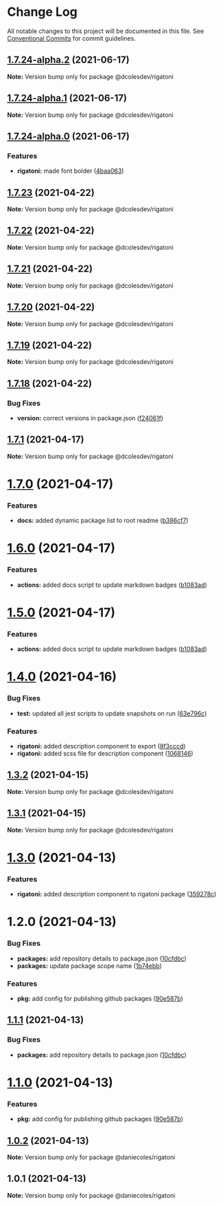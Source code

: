 # Change Log

All notable changes to this project will be documented in this file.
See [Conventional Commits](https://conventionalcommits.org) for commit guidelines.

## [1.7.24-alpha.2](https://github.com/dcolesDEV/lerna-npm/compare/@dcolesdev/rigatoni@1.7.24-alpha.1...@dcolesdev/rigatoni@1.7.24-alpha.2) (2021-06-17)

**Note:** Version bump only for package @dcolesdev/rigatoni





## [1.7.24-alpha.1](https://github.com/dcolesDEV/lerna-npm/compare/@dcolesdev/rigatoni@1.7.24-alpha.0...@dcolesdev/rigatoni@1.7.24-alpha.1) (2021-06-17)

**Note:** Version bump only for package @dcolesdev/rigatoni





## [1.7.24-alpha.0](https://github.com/dcolesDEV/lerna-npm/compare/@dcolesdev/rigatoni@1.7.23...@dcolesdev/rigatoni@1.7.24-alpha.0) (2021-06-17)


### Features

* **rigatoni:** made font bolder ([4baa063](https://github.com/dcolesDEV/lerna-npm/commit/4baa063ce95c3e84eca54ad4f6f94a421bbd6cee))





## [1.7.23](https://github.com/dcolesDEV/lerna-npm/compare/@dcolesdev/rigatoni@1.7.22...@dcolesdev/rigatoni@1.7.23) (2021-04-22)

**Note:** Version bump only for package @dcolesdev/rigatoni





## [1.7.22](https://github.com/dcolesDEV/lerna-npm/compare/@dcolesdev/rigatoni@1.7.21...@dcolesdev/rigatoni@1.7.22) (2021-04-22)

**Note:** Version bump only for package @dcolesdev/rigatoni





## [1.7.21](https://github.com/dcolesDEV/lerna-npm/compare/@dcolesdev/rigatoni@1.7.20...@dcolesdev/rigatoni@1.7.21) (2021-04-22)

**Note:** Version bump only for package @dcolesdev/rigatoni





## [1.7.20](https://github.com/dcolesDEV/lerna-npm/compare/@dcolesdev/rigatoni@1.7.19...@dcolesdev/rigatoni@1.7.20) (2021-04-22)

**Note:** Version bump only for package @dcolesdev/rigatoni





## [1.7.19](https://github.com/dcolesDEV/lerna-npm/compare/@dcolesdev/rigatoni@1.7.18...@dcolesdev/rigatoni@1.7.19) (2021-04-22)

**Note:** Version bump only for package @dcolesdev/rigatoni





## [1.7.18](https://github.com/dcolesDEV/lerna-npm/compare/@dcolesdev/rigatoni@1.7.1...@dcolesdev/rigatoni@1.7.18) (2021-04-22)


### Bug Fixes

* **version:** correct versions in package.json ([f24061f](https://github.com/dcolesDEV/lerna-npm/commit/f24061ffa40074bd71b00da2feb3ef21ca695884))





## [1.7.1](https://github.com/dcolesDEV/lerna-npm/compare/@dcolesdev/rigatoni@1.7.0...@dcolesdev/rigatoni@1.7.1) (2021-04-17)

**Note:** Version bump only for package @dcolesdev/rigatoni






# [1.7.0](https://github.com/dcolesDEV/lerna-npm/compare/@dcolesdev/rigatoni@1.6.0...@dcolesdev/rigatoni@1.7.0) (2021-04-17)


### Features

* **docs:** added dynamic package list to root readme ([b386cf7](https://github.com/dcolesDEV/lerna-npm/commit/b386cf7467474396011ea4cf6bb8bf6b4ecc6ee8))





# [1.6.0](https://github.com/dcolesDEV/lerna-npm/compare/@dcolesdev/rigatoni@1.4.0...@dcolesdev/rigatoni@1.6.0) (2021-04-17)


### Features

* **actions:** added docs script to update markdown badges ([b1083ad](https://github.com/dcolesDEV/lerna-npm/commit/b1083ad51cfaf04f98ea82763e4a594b471aec06))





# [1.5.0](https://github.com/dcolesDEV/lerna-npm/compare/@dcolesdev/rigatoni@1.4.0...@dcolesdev/rigatoni@1.5.0) (2021-04-17)


### Features

* **actions:** added docs script to update markdown badges ([b1083ad](https://github.com/dcolesDEV/lerna-npm/commit/b1083ad51cfaf04f98ea82763e4a594b471aec06))






# [1.4.0](https://github.com/dcolesDEV/lerna-npm/compare/@dcolesdev/rigatoni@1.3.2...@dcolesdev/rigatoni@1.4.0) (2021-04-16)


### Bug Fixes

* **test:** updated all jest scripts to update snapshots on run ([63e796c](https://github.com/dcolesDEV/lerna-npm/commit/63e796c0a1d603970ac4b566ad67504767314b9f))


### Features

* **rigatoni:** added description component to export ([8f3cccd](https://github.com/dcolesDEV/lerna-npm/commit/8f3cccd357aab71247668038a74a4397ef815103))
* **rigatoni:** added scss file for description component ([1068146](https://github.com/dcolesDEV/lerna-npm/commit/1068146563aa8d65a0096b7e03028cc0632d23b8))





## [1.3.2](https://github.com/dcolesDEV/lerna-npm/compare/@dcolesdev/rigatoni@1.3.1...@dcolesdev/rigatoni@1.3.2) (2021-04-15)

**Note:** Version bump only for package @dcolesdev/rigatoni






## [1.3.1](https://github.com/dcolesDEV/lerna-npm/compare/@dcolesdev/rigatoni@1.3.0...@dcolesdev/rigatoni@1.3.1) (2021-04-15)

**Note:** Version bump only for package @dcolesdev/rigatoni






# [1.3.0](https://github.com/dcolesDEV/lerna-npm/compare/@dcolesdev/rigatoni@1.2.0...@dcolesdev/rigatoni@1.3.0) (2021-04-13)


### Features

* **rigatoni:** added description component to rigatoni package ([359278c](https://github.com/dcolesDEV/lerna-npm/commit/359278ca3de56545399b44424099dd68e15127c3))





# 1.2.0 (2021-04-13)


### Bug Fixes

* **packages:** add repository details to package.json ([10cfdbc](https://github.com/dcolesDEV/lerna-npm/commit/10cfdbc4dc4ab3382dae3e4039755ce4f35a7dfc))
* **packages:** update package scope name ([1b74ebb](https://github.com/dcolesDEV/lerna-npm/commit/1b74ebb21962ba3cf87b829cb10f22ae99c703a4))


### Features

* **pkg:** add config for publishing github packages ([90e587b](https://github.com/dcolesDEV/lerna-npm/commit/90e587bde6613ffd0949863dd5f18b5caf5beaa1))





## [1.1.1](https://github.com/dcolesDEV/lerna-npm/compare/@daniecoles/rigatoni@1.1.0...@daniecoles/rigatoni@1.1.1) (2021-04-13)


### Bug Fixes

* **packages:** add repository details to package.json ([10cfdbc](https://github.com/dcolesDEV/lerna-npm/commit/10cfdbc4dc4ab3382dae3e4039755ce4f35a7dfc))





# [1.1.0](https://github.com/dcolesDEV/lerna-npm/compare/@daniecoles/rigatoni@1.0.2...@daniecoles/rigatoni@1.1.0) (2021-04-13)


### Features

* **pkg:** add config for publishing github packages ([90e587b](https://github.com/dcolesDEV/lerna-npm/commit/90e587bde6613ffd0949863dd5f18b5caf5beaa1))






## [1.0.2](https://github.com/dcolesDEV/lerna-npm/compare/@daniecoles/rigatoni@1.0.1...@daniecoles/rigatoni@1.0.2) (2021-04-13)

**Note:** Version bump only for package @daniecoles/rigatoni






## 1.0.1 (2021-04-13)

**Note:** Version bump only for package @daniecoles/rigatoni

